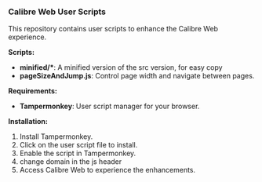 ### Calibre Web User Scripts

This repository contains user scripts to enhance the Calibre Web experience.

**Scripts:**
- **minified/\***: A minified version of the src version, for easy copy
- **pageSizeAndJump.js**: Control page width and navigate between pages.

**Requirements:**
- **Tampermonkey**: User script manager for your browser.

**Installation:**
1. Install Tampermonkey.
2. Click on the user script file to install.
3. Enable the script in Tampermonkey.
4. change domain in the js header
5. Access Calibre Web to experience the enhancements.
